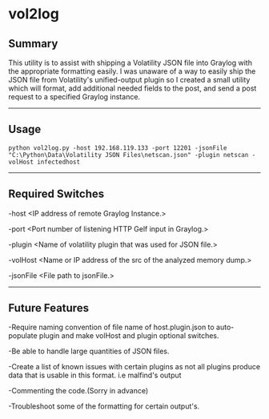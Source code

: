 # vol2log

## Summary

This utility is to assist with shipping a Volatility JSON file into Graylog with the appropriate formatting easily. I was unaware of a way to easily ship the JSON file from Volatility's unified-output plugin so I created a small utility which will format, add additional needed fields to the post, and send a post request to a specified Graylog instance.

----------------------------------------------------------------------------------------------------------------------------------------

## Usage

    python vol2log.py -host 192.168.119.133 -port 12201 -jsonFile "C:\Python\Data\Volatility JSON Files\netscan.json" -plugin netscan -volHost infectedhost

----------------------------------------------------------------------------------------------------------------------------------------
## Required Switches

  -host \<IP address of remote Graylog Instance.\>
  
  -port \<Port number of listening HTTP Gelf input in Graylog.\>
  
  -plugin \<Name of volatility plugin that was used for JSON file.\>
  
  -volHost \<Name or IP address of the src of the analyzed memory dump.\>
  
  -jsonFile \<File path to jsonFile\.>
  
  ----------------------------------------------------------------------------------------------------------------------------------------
  
## Future Features

  -Require naming convention of file name of host.plugin.json to auto-populate plugin and make volHost and plugin optional switches.
  
  -Be able to handle large quantities of JSON files.
  
  -Create a list of known issues with certain plugins as not all plugins produce data that is usable in this format.
    i.e malfind's output
    
  -Commenting the code.(Sorry in advance)
  
  -Troubleshoot some of the formatting for certain output's. 
  
